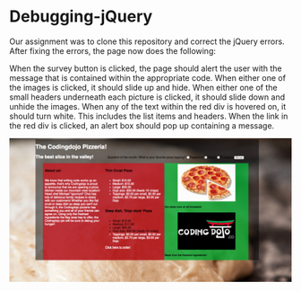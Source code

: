 # Debugging-jQuery

Our assignment was to clone this repository and correct the jQuery errors.
After fixing the errors, the page now does the following:

  When the survey button is clicked, the page should alert the user with the message that is contained within the appropriate code.
  When either one of the images is clicked, it should slide up and hide.
  When either one of the small headers underneath each picture is clicked, it should slide down and unhide the images.
  When any of the text within the red div is hovered on, it should turn white. This includes the list items and headers.
  When the link in the red div is clicked, an alert box should pop up containing a message.

![Finished Page](the_coding_dojo_pizzeria.jpg)
